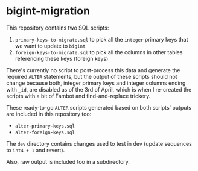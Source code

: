 # bigint-migration

This repository contains two SQL scripts:
1. `primary-keys-to-migrate.sql` to pick all the `integer` primary keys that we want to update to `bigint`
2. `foreign-keys-to-migrate.sql` to pick all the columns in other tables referencing these keys (foreign keys)

There's currently no script to post-process this data and generate the required `ALTER` statements, but the output of these scripts should not change because both, integer primary keys and integer columns ending with `_id`, are disabled as of the 3rd of April, which is when I re-created the scripts with a bit of Fambot and find-and-replace trickery.

These ready-to-go `ALTER` scripts generated based on both scripts' outputs are included in this repository too:
* `alter-primary-keys.sql`
* `alter-foreign-keys.sql`

The `dev` directory contains changes used to test in dev (update sequences to `int4 + 1` and revert).

Also, raw output is included too in a subdirectory.
